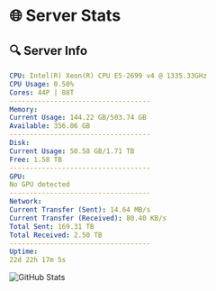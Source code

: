 # 🌐 Server Stats
## 🔍 Server Info
```yaml
CPU: Intel(R) Xeon(R) CPU E5-2699 v4 @ 1335.33GHz
CPU Usage: 0.50%
Cores: 44P | 88T
-----------------------------------
Memory:
Current Usage: 144.22 GB/503.74 GB
Available: 356.06 GB
-----------------------------------
Disk:
Current Usage: 50.58 GB/1.71 TB
Free: 1.58 TB
-----------------------------------
GPU:
No GPU detected
-----------------------------------
Network:
Current Transfer (Sent): 14.64 MB/s
Current Transfer (Received): 80.40 KB/s
Total Sent: 169.31 TB
Total Received: 2.50 TB
-----------------------------------
Uptime:
22d 22h 17m 5s
```
![GitHub Stats](https://img.shields.io/badge/Updated-2025-03-02_21:00:23-blue)